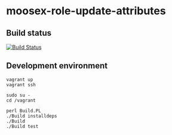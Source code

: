 # moosex-role-update-attributes

## Build status

[![Build Status](https://travis-ci.org/marghidanu/moosex-role-update-attributes.svg?branch=master)](https://travis-ci.org/marghidanu/moosex-role-update-attributes)

## Development environment

	vagrant up
	vagrant ssh

	sudo su -
	cd /vagrant

	perl Build.PL
	./Build installdeps
	./Build
	./Build test
